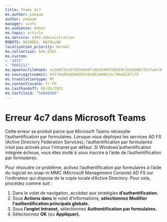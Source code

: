 ```yaml
---
title: Teams 4c7
ms.author: pebaum
author: pebaum
manager: scotv
ms.audience: Admin
ms.topic: article
ms.service: o365-administration
ROBOTS: NOINDEX, NOFOLLOW
localization_priority: Normal
ms.collection: Adm_O365
ms.custom:
- "3472"
- "9001211"
ms.openlocfilehash: ea3e8f23c07103e604fc6b264047582b9c3e26b6b73237adc30eba574e06cfd3
ms.sourcegitcommit: b5f7da89a650d2915dc652449623c78be6247175
ms.translationtype: MT
ms.contentlocale: fr-FR
ms.lasthandoff: 08/05/2021
ms.locfileid: "54049306"
---
```

# <a name="4c7-error-in-microsoft-teams"></a>Erreur 4c7 dans Microsoft Teams

Cette erreur se produit parce que Microsoft Teams nécessite l’authentification par formulaires. Lorsque vous déployez les services AD FS (Active Directory Federation Services), l’authentification par formulaires n’est pas activée pour l’intranet par défaut. Si Windows’authentification intégrée échoue, vous êtes invité à vous inscrire à l’aide de l’authentification par formulaires.

Pour résoudre ce problème, activez l’authentification par formulaires à l’aide du logiciel en snap-in MMC (Microsoft Management Console) AD FS sur l’ordinateur qui dispose de la copie locale d’Active Directory. Pour cela, procédez comme suit : 

1. Dans le volet de navigation, accédez aux stratégies **d’authentification.**
2. Sous **Actions dans** le volet d’informations, **sélectionnez Modifier l’authentification principale globale.**
3. Sous **l’onglet Intranet,** sélectionnez **Authentification par formulaires.**
4. Sélectionnez **OK** (ou **Appliquer).**
